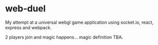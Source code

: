 # web-duel

My attempt at a universal webgl game application using socket.io, react, express and webpack.

2 players join and magic happens... magic definition TBA.
